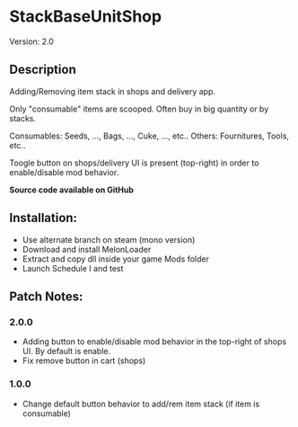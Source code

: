 # StackBaseUnitShop
Version: 2.0

## Description
Adding/Removing item stack in shops and delivery app.

Only "consumable" items are scooped. Often buy in big quantity or by stacks.

Consumables: Seeds, ..., Bags, ..., Cuke, ..., etc..
Others: Fournitures, Tools, etc..

Toogle button on shops/delivery UI is present (top-right) in order to enable/disable mod behavior.

__Source code available on GitHub__


## Installation:
- Use alternate branch on steam (mono version)
- Download and install MelonLoader
- Extract and copy dll inside your game Mods folder
- Launch Schedule I and test


## Patch Notes:
### 2.0.0
+ Adding button to enable/disable mod behavior in the top-right of shops UI. By default is enable.
+ Fix remove button in cart (shops)

### 1.0.0
+ Change default button behavior to add/rem item stack (if item is consumable)
